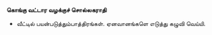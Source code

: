**கொங்கு வட்டார வழக்குச் சொல்லகராதி**
- வீட்டில் பயன்படுத்தும்பாத்திரங்கள். ஏனவானங்களெ எடுத்து கழுவி வெய்யி.

